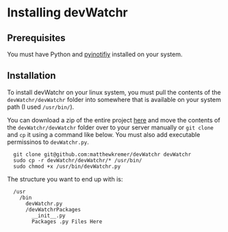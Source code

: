 Installing devWatchr
====================

Prerequisites
-------------

You must have Python and [pyinotifiy](http://pyinotify.sourceforge.net/) installed on your system.

Installation
------------

To install devWatchr on your linux system, you must pull the contents of the ``devWatchr/devWatchr`` folder into somewhere that is available on your system path (I used ``/usr/bin/``).

You can download a zip of the entire project [here](https://github.com/matthewkremer/devWatchr/archive/master.zip)
and move the contents of the ``devWatchr/devWatchr`` folder over to your server manually or ``git clone`` and ``cp`` it using a command like below. You must also add executable permissinos to ``devWatchr.py``.

```
  git clone git@github.com:matthewkremer/devWatchr devWatchr
  sudo cp -r devWatchr/devWatchr/* /usr/bin/
  sudo chmod +x /usr/bin/devWatchr.py
```

The structure you want to end up with is:

```
  /usr
    /bin
      devWatchr.py
      /devWatchrPackages
        __init__.py
        Packages .py Files Here
```
